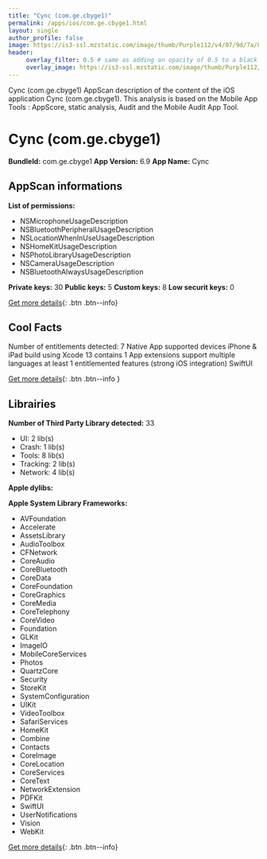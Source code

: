 ```yaml
---
title: "Cync (com.ge.cbyge1)"
permalink: /apps/ios/com.ge.cbyge1.html
layout: single
author_profile: false
image: https://is3-ssl.mzstatic.com/image/thumb/Purple112/v4/07/9d/7a/079d7a6a-124e-0f5d-ef9e-11f70c44ddc8/AppIcon-0-1x_U007emarketing-0-10-0-sRGB-85-220.png/512x512bb.jpg
header: 
     overlay_filter: 0.5 # same as adding an opacity of 0.5 to a black background
     overlay_image: https://is3-ssl.mzstatic.com/image/thumb/Purple112/v4/07/9d/7a/079d7a6a-124e-0f5d-ef9e-11f70c44ddc8/AppIcon-0-1x_U007emarketing-0-10-0-sRGB-85-220.png/512x512bb.jpg
---
```

Cync (com.ge.cbyge1) AppScan description of the content of the iOS application Cync (com.ge.cbyge1). This analysis is based on the Mobile App Tools : AppScore, static analysis, Audit and the Mobile Audit App Tool.

# Cync (com.ge.cbyge1)

**BundleId:** com.ge.cbyge1
**App Version:** 6.9
**App Name:** Cync


## AppScan informations 

**List of permissions:** 
- NSMicrophoneUsageDescription
- NSBluetoothPeripheralUsageDescription
- NSLocationWhenInUseUsageDescription
- NSHomeKitUsageDescription
- NSPhotoLibraryUsageDescription
- NSCameraUsageDescription
- NSBluetoothAlwaysUsageDescription
  
  
**Private keys:** 30
**Public keys:** 5
**Custom keys:** 8
**Low securit keys:** 0
  
[Get more details](/pricing.html){: .btn .btn--info}

## Cool Facts

Number of entitlements detected: 7
Native App
supported devices iPhone & iPad
build using Xcode 13
contains 1 App extensions
support multiple languages
at least 1 entitlemented features (strong iOS integration)
SwiftUI
  
[Get more details](/pricing.html){: .btn .btn--info }

## Librairies 
**Number of Third Party Library detected:** 33
- UI: 2 lib(s)
- Crash: 1 lib(s)
- Tools: 8 lib(s)
- Tracking: 2 lib(s)
- Network: 4 lib(s)


**Apple dylibs:**


**Apple System Library Frameworks:**
- AVFoundation
- Accelerate
- AssetsLibrary
- AudioToolbox
- CFNetwork
- CoreAudio
- CoreBluetooth
- CoreData
- CoreFoundation
- CoreGraphics
- CoreMedia
- CoreTelephony
- CoreVideo
- Foundation
- GLKit
- ImageIO
- MobileCoreServices
- Photos
- QuartzCore
- Security
- StoreKit
- SystemConfiguration
- UIKit
- VideoToolbox
- SafariServices
- HomeKit
- Combine
- Contacts
- CoreImage
- CoreLocation
- CoreServices
- CoreText
- NetworkExtension
- PDFKit
- SwiftUI
- UserNotifications
- Vision
- WebKit


  
[Get more details](/pricing.html){: .btn .btn--info}

